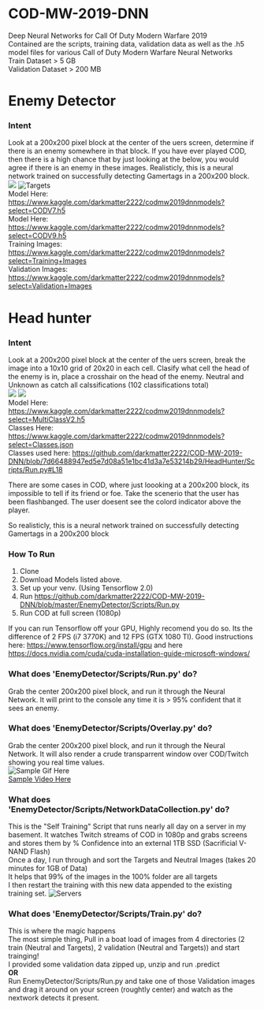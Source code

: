 # COD-MW-2019-DNN
Deep Neural Networks for Call Of Duty Modern Warfare 2019  
Contained are the scripts, training data, validation data as well as the .h5 model files for various Call of Duty Modern Warfare Neural Networks  
Train Dataset > 5 GB  
Validation Dataset > 200 MB  

# Enemy Detector
### Intent
Look at a 200x200 pixel block at the center of the uers screen, determine if there is an enemy somewhere in that block. If you have ever played COD, then there is a high chance that by just looking at the below, you would agree if there is an enemy in these images. Realisticly, this is a neural network trained on successfully detecting Gamertags in a 200x200 block.    
![](https://imgur.com/5Fowghj.png) ![Targets](Misc/targets.gif)  
Model Here: https://www.kaggle.com/darkmatter2222/codmw2019dnnmodels?select=CODV7.h5  
Model Here: https://www.kaggle.com/darkmatter2222/codmw2019dnnmodels?select=CODV9.h5  
Training Images: https://www.kaggle.com/darkmatter2222/codmw2019dnnmodels?select=Training+Images  
Validation Images: https://www.kaggle.com/darkmatter2222/codmw2019dnnmodels?select=Validation+Images  


# Head hunter
### Intent
Look at a 200x200 pixel block at the center of the uers screen, break the image into a 10x10 grid of 20x20 in each cell. Clasify what cell the head of the enemy is in, place a crosshair on the head of the enemy. Neutral and Unknown as catch all calssifications (102 classifications total)  
![](https://imgur.com/GtAAOek.png) ![](https://imgur.com/WsqYmmp.png)  
Model Here: https://www.kaggle.com/darkmatter2222/codmw2019dnnmodels?select=MultiClassV2.h5  
Classes Here: https://www.kaggle.com/darkmatter2222/codmw2019dnnmodels?select=Classes.json  
     Classes used here: https://github.com/darkmatter2222/COD-MW-2019-DNN/blob/7d66488947ed5e7d08a51e1bc41d3a7e53214b29/HeadHunter/Scripts/Run.py#L18  


There are some cases in COD, where just loooking at a 200x200 block, its impossible to tell if its friend or foe. Take the scenerio that the user has been flashbanged. The user doesent see the colord indicator above the player.  




So realisticly, this is a neural network trained on successfully detecting Gamertags in a 200x200 block  


### How To Run
1. Clone
2. Download Models listed above.
3. Set up your venv. (Using Tensorflow 2.0)
4. Run https://github.com/darkmatter2222/COD-MW-2019-DNN/blob/master/EnemyDetector/Scripts/Run.py
5. Run COD at full screen (1080p)

If you can run Tensorflow off your GPU, Highly recomend you do so. Its the difference of 2 FPS (i7 3770K) and 12 FPS (GTX 1080 TI). Good instructions here: https://www.tensorflow.org/install/gpu and here https://docs.nvidia.com/cuda/cuda-installation-guide-microsoft-windows/

### What does 'EnemyDetector/Scripts/Run.py' do?
Grab the center 200x200 pixel block, and run it through the Neural Network. It will print to the console any time it is > 95% confident that it sees an enemy. 

### What does 'EnemyDetector/Scripts/Overlay.py' do?
Grab the center 200x200 pixel block, and run it through the Neural Network. It will also render a crude transparrent window over COD/Twitch showing you real time values.  
![Sample Gif Here](Misc/SampleOverlay.gif)  
[Sample Video Here](https://youtu.be/Qif8g2Ib5pI)  

### What does 'EnemyDetector/Scripts/NetworkDataCollection.py' do?
This is the "Self Training" Script that runs nearly all day on a server in my basement. It watches Twitch streams of COD in 1080p and grabs screens and stores them by % Confidence into an external 1TB SSD (Sacrificial V-NAND Flash)  
Once a day, I run through and sort the Targets and Neutral Images (takes 20 minutes for 1GB of Data)  
It helps that 99% of the images in the 100% folder are all targets  
I then restart the training with this new data appended to the existing training set. 
![Servers](https://imgur.com/nGzgMBE.png)  

### What does 'EnemyDetector/Scripts/Train.py' do?
This is where the magic happens  
The most simple thing, Pull in a boat load of images from 4 directories (2 train (Neutral and Targets), 2 validation (Neutral and Targets)) and start trainging!  
I provided some validation data zipped up, unzip and run .predict  
**OR**  
Run EnemyDetector/Scripts/Run.py and take one of those Validation images and drag it around on your screen (roughtly center) and watch as the nextwork detects it present.



